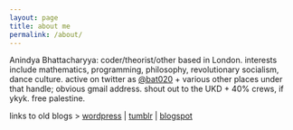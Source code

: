 ```yaml
---
layout: page
title: about me
permalink: /about/
---
```


Anindya Bhattacharyya: coder/theorist/other based in London. interests include mathematics, programming, philosophy, revolutionary socialism, dance culture. active on twitter as [@bat020](https://twitter.com/bat020) + various other places under that handle; obvious gmail address. shout out to the UKD + 40% crews, if ykyk. free palestine.

links to old blogs > [wordpress](https://bat020.com/) \| [tumblr](https://bat020.tumblr.com/) \| [blogspot](https://bat.blogspot.com/)
